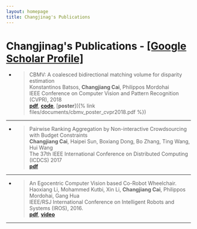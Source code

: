```yaml
---
layout: homepage
title: Changjinag's Publications
---
```


# Changjinag's Publications - [\[Google Scholar Profile\]](https://scholar.google.com/citations?user=3z8yQkQAAAAJ&hl=en)

- > CBMV: A coalesced bidirectional matching volume for disparity estimation  
    Konstantinos Batsos, **Changjiang Cai**, Philippos Mordohai  
    IEEE Conference on Computer Vision and Pattern Recognition (CVPR), 2018  
    [**pdf**](http://openaccess.thecvf.com/content_cvpr_2018/CameraReady/0598.pdf), [**code**](https://github.com/kbatsos/CBMV/tree/master), [**poster**]({% link files/documents/cbmv_poster_cvpr2018.pdf %})

---

- > Pairwise Ranking Aggregation by Non-interactive Crowdsourcing with Budget Constraints  
    **Changjiang Cai**, Haipei Sun, Boxiang Dong, Bo Zhang, Ting Wang, Hui Wang  
    The 37th IEEE International Conference on Distributed Computing (ICDCS) 2017  
    [**pdf**](https://ieeexplore.ieee.org/stamp/stamp.jsp?tp=&arnumber=7980235)

---

- > An Egocentric Computer Vision based Co-Robot Wheelchair.  
    Haoxiang Li, Mohammed Kutbi, Xin Li, **Changjiang Cai**, Philippos Mordohai, Gang Hua  
    IEEE/RSJ International Conference on Intelligent Robots and Systems (IROS), 2016.  
    [**pdf**](https://www.cs.stevens.edu/~mordohai/public/Li_EgocentricVisionWheelchair16.pdf), [**video**](https://www.youtube.com/watch?v=iqKp9Z0hNqI)  

---



